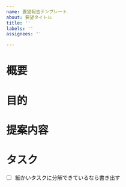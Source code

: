 ```yaml
---
name: 要望報告テンプレート
about: 要望タイトル
title: ''
labels: ''
assignees: ''

---
```


# 概要
# 目的
# 提案内容
# タスク
- [ ] 細かいタスクに分解できているなら書き出す
